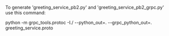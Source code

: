 To generate 'greeting_service_pb2.py' and 'greeting_service_pb2_grpc.py' use this command:

python -m grpc_tools.protoc -I./ --python_out=. --grpc_python_out=. greeting_service.proto
